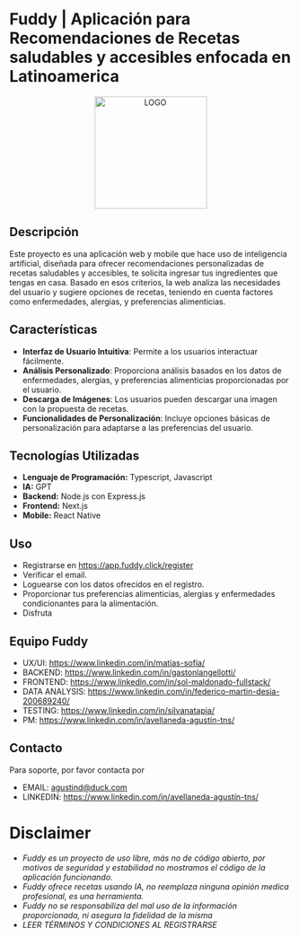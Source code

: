 # Fuddy | Aplicación para Recomendaciones de Recetas saludables y accesibles enfocada en Latinoamerica

<div align="center">
<img src="https://res.cloudinary.com/draig/image/upload/v1694804873/fuddy/x3c0jyse51halioek934.png" width="200" alt="LOGO" />
</div>

## Descripción
Este proyecto es una aplicación web y mobile que hace uso de inteligencia artificial, diseñada para ofrecer recomendaciones personalizadas de recetas saludables y accesibles, te solicita ingresar tus ingredientes que tengas en casa. Basado en esos criterios, la web analiza las necesidades del usuario y sugiere opciones de recetas, teniendo en cuenta factores como enfermedades, alergias, y preferencias alimenticias. 

## Características
- **Interfaz de Usuario Intuitiva**: Permite a los usuarios interactuar fácilmente.
- **Análisis Personalizado**: Proporciona análisis basados en los datos de enfermedades, alergias, y preferencias alimenticias proporcionadas por el usuario.
- **Descarga de Imágenes**: Los usuarios pueden descargar una imagen con la propuesta de recetas.
- **Funcionalidades de Personalización**: Incluye opciones básicas de personalización para adaptarse a las preferencias del usuario.

## Tecnologías Utilizadas
- **Lenguaje de Programación:** Typescript, Javascript
- **IA:** GPT
- **Backend:** Node.js con Express.js
- **Frontend:** Next.js
- **Mobile:** React Native

## Uso
- Registrarse en https://app.fuddy.click/register
- Verificar el email.
- Loguearse con los datos ofrecidos en el registro.
- Proporcionar tus preferencias alimenticias, alergias y enfermedades condicionantes para la alimentación.
- Disfruta

## Equipo Fuddy
- UX/UI: https://www.linkedin.com/in/matías-sofía/
- BACKEND: https://www.linkedin.com/in/gastonlangellotti/
- FRONTEND: https://www.linkedin.com/in/sol-maldonado-fullstack/
- DATA ANALYSIS: https://www.linkedin.com/in/federico-martin-desia-200689240/
- TESTING: https://www.linkedin.com/in/silvanatapia/
- PM: https://www.linkedin.com/in/avellaneda-agustín-tns/

## Contacto
Para soporte, por favor contacta por
- EMAIL: agustind@duck.com
- LINKEDIN: https://www.linkedin.com/in/avellaneda-agustín-tns/

# Disclaimer
- *Fuddy es un proyecto de uso libre, más no de código abierto, por motivos de seguridad y estabilidad no mostramos el código de la aplicación funcionando.*
- *Fuddy ofrece recetas usando IA, no reemplaza ninguna opinión medica profesional, es una herramienta.*
- *Fuddy no se responsabiliza del mal uso de la información proporcionada, ni asegura la fidelidad de la misma*
- *LEER TÉRMINOS Y CONDICIONES AL REGISTRARSE*

